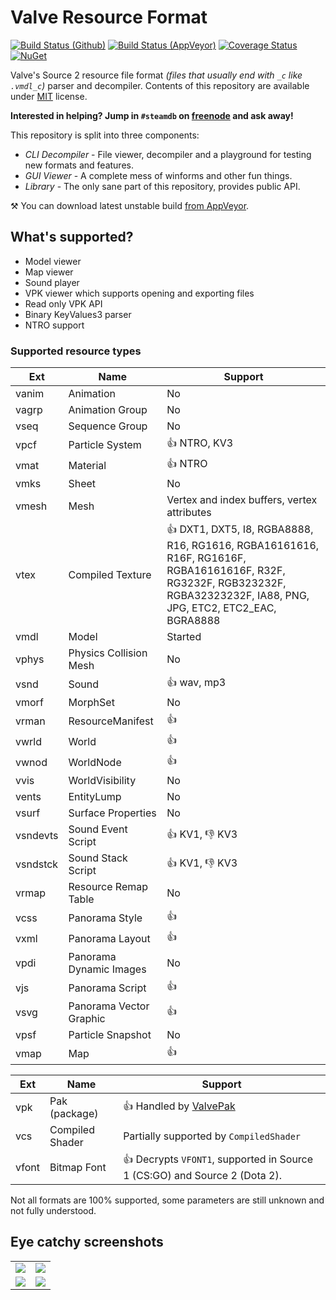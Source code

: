 # Valve Resource Format

[![Build Status (Github)](https://github.com/SteamDatabase/ValveResourceFormat/workflows/.NET%20Core%20CI/badge.svg)](https://github.com/SteamDatabase/ValveResourceFormat/actions)
[![Build Status (AppVeyor)](https://img.shields.io/appveyor/ci/xPaw/valveresourceformat/master.svg?label=AppVeyor)](https://ci.appveyor.com/project/xPaw/valveresourceformat)
[![Coverage Status](https://img.shields.io/coveralls/SteamDatabase/ValveResourceFormat.svg?label=Test%20Coverage)](https://coveralls.io/github/SteamDatabase/ValveResourceFormat)
[![NuGet](https://img.shields.io/nuget/v/ValveResourceFormat.svg?label=NuGet)](https://www.nuget.org/packages/ValveResourceFormat/)

Valve's Source 2 resource file format *(files that usually end with `_c` like `.vmdl_c`)* parser and decompiler. Contents of this repository are available under [MIT](LICENSE) license.

**Interested in helping? Jump in `#steamdb` on [freenode](https://freenode.net/) and ask away!**

This repository is split into three components:
- *CLI Decompiler* - File viewer, decompiler and a playground for testing new formats and features.
- *GUI Viewer* - A complete mess of winforms and other fun things.
- *Library* - The only sane part of this repository, provides public API.

⚒ You can download latest unstable build [from AppVeyor](https://ci.appveyor.com/project/xPaw/valveresourceformat/branch/master/artifacts).

## What's supported?
- Model viewer
- Map viewer
- Sound player
- VPK viewer which supports opening and exporting files
- Read only VPK API
- Binary KeyValues3 parser
- NTRO support

### Supported resource types
Ext      | Name                    | Support
-------- | ----------------------- | -------
vanim    | Animation               | No
vagrp    | Animation Group         | No
vseq     | Sequence Group          | No
vpcf     | Particle System         | :+1: NTRO, KV3
vmat     | Material                | :+1: NTRO
vmks     | Sheet                   | No
vmesh    | Mesh                    | Vertex and index buffers, vertex attributes
vtex     | Compiled Texture        | :+1: DXT1, DXT5, I8, RGBA8888, R16, RG1616, RGBA16161616, R16F, RG1616F, RGBA16161616F, R32F, RG3232F, RGB323232F, RGBA32323232F, IA88, PNG, JPG, ETC2, ETC2_EAC, BGRA8888
vmdl     | Model                   | Started
vphys    | Physics Collision Mesh  | No
vsnd     | Sound                   | :+1: wav, mp3
vmorf    | MorphSet                | No
vrman    | ResourceManifest        | :+1:
vwrld    | World                   | :+1:
vwnod    | WorldNode               | :+1:
vvis     | WorldVisibility         | No
vents    | EntityLump              | No
vsurf    | Surface Properties      | No
vsndevts | Sound Event Script      | :+1: KV1, :-1: KV3
vsndstck | Sound Stack Script      | :+1: KV1, :-1: KV3
vrmap    | Resource Remap Table    | No
vcss     | Panorama Style          | :+1:
vxml     | Panorama Layout         | :+1:
vpdi     | Panorama Dynamic Images | No
vjs      | Panorama Script         | :+1:
vsvg     | Panorama Vector Graphic | :+1:
vpsf     | Particle Snapshot       | No
vmap     | Map                     | :+1:

Ext      | Name                    | Support
-------- | ----------------------- | -------
vpk      | Pak (package)           | :+1: Handled by [ValvePak](https://github.com/SteamDatabase/ValvePak)
vcs      | Compiled Shader         | Partially supported by `CompiledShader`
vfont    | Bitmap Font             | :+1: Decrypts `VFONT1`, supported in Source 1 (CS:GO) and Source 2 (Dota 2).

Not all formats are 100% supported, some parameters are still unknown and not fully understood.

## Eye catchy screenshots
<table>
	<tr>
		<td><img src="https://steamdatabase.github.io/ValveResourceFormat/static/screen_map.png"></td>
		<td><img src="https://steamdatabase.github.io/ValveResourceFormat/static/screen_texture.png"></td>
	</tr>
	<tr>
		<td><img src="https://steamdatabase.github.io/ValveResourceFormat/static/screen_package.png"></td>
		<td><img src="https://steamdatabase.github.io/ValveResourceFormat/static/screen_cli.png"></td>
	</tr>
</table>
